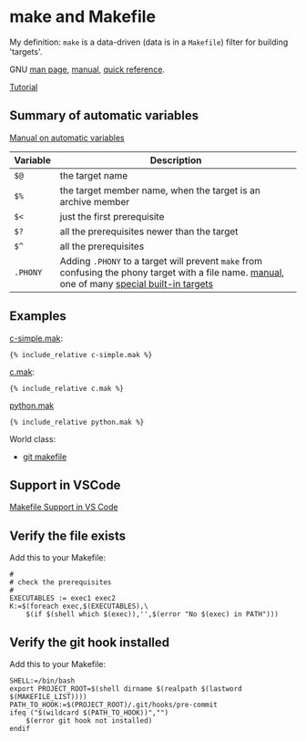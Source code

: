 # make and Makefile

My definition: `make` is a data-driven (data is in a `Makefile`) filter for
building 'targets'.

GNU [man page](https://man7.org/linux/man-pages/man1/make.1.html),
[manual](https://www.gnu.org/software/make/manual/make.html),
[quick reference](https://www.gnu.org/software/make/manual/make.html#Quick-Reference).

[Tutorial](https://makefiletutorial.com/)

## Summary of automatic variables

[Manual on automatic variables](https://www.gnu.org/software/make/manual/make.html#Automatic-Variables)

Variable|Description
--------|-----------
`$@`|the target name
`$%`|the target member name, when the target is an archive member
`$<`|just the first prerequisite
`$?`|all the prerequisites newer than the target
`$^`|all the prerequisites
`.PHONY`|Adding `.PHONY` to a target will prevent `make` from confusing the phony target with a file name. [manual](https://www.gnu.org/software/make/manual/make.html#Phony-Targets), one of many [special built-in targets](https://www.gnu.org/software/make/manual/make.html#Special-Targets)

## Examples

[c-simple.mak](c-simple.mak):
```
{% include_relative c-simple.mak %}
```

[c.mak](c.mak):
```
{% include_relative c.mak %}
```

[python.mak](python.mak)
```
{% include_relative python.mak %}
```

World class:

* [git makefile](https://raw.githubusercontent.com/git/git/master/Makefile)

## Support in VSCode

[Makefile Support in VS Code](https://devblogs.microsoft.com/cppblog/now-announcing-makefile-support-in-visual-studio-code/)

##  Verify the file exists

Add this to your Makefile:
```
#
# check the prerequisites
#
EXECUTABLES := exec1 exec2
K:=$(foreach exec,$(EXECUTABLES),\
    $(if $(shell which $(exec)),'',$(error "No $(exec) in PATH")))
```

##  Verify the git hook installed

Add this to your Makefile:
```
SHELL:=/bin/bash
export PROJECT_ROOT=$(shell dirname $(realpath $(lastword $(MAKEFILE_LIST))))
PATH_TO_HOOK:=$(PROJECT_ROOT)/.git/hooks/pre-commit
ifeq ("$(wildcard $(PATH_TO_HOOK))","")
    $(error git hook not installed)
endif
```
